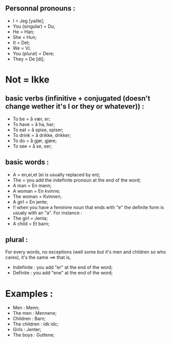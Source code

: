 ## Personnal pronouns :

- I = Jeg [yaille];
- You (singular) = Du;
- He = Han;
- She = Hun;
- It = Det;
- We = Vi;
- You (plural) = Dere;
- They = De [di];

# Not = Ikke

## basic verbs (infinitive + conjugated (doesn't change wether it's I or they or whatever)) :

- To be = å vær, er;
- To have = å ha, har;
- To eat = å spise, spiser;
- To drink = å drikke, drikker;
- To do = å gjør, gjøre;
- To see = å se, ser;

## basic words :

- A = en,ei,et (ei is usually replaced by en);
- The = you add the indefinite pronoun at the end of the word;
- A man = En mann;
- A woman = En kvinne;
- The woman = Kvinnen;
- A girl = En jente;
- !! when you have a feminine noun that ends with "e" the definite form is usualy with an "a". For instance :
- The girl = Jenta;
- A child = Et barn;

## plural :

For every words, no exceptions (well some but it's men and children so who cares), it's the same ==> that is, 

- Indefinite : you add "er" at the end of the word;
- Definite : you add "ene" at the end of the word;

# Examples : 

- Men : Menn;
- The men : Mennene;
- Children : Barn;
- The children : idk idc;
- Girls : Jenter;
- The boys : Guttene;
